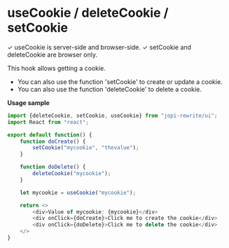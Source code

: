 # useCookie / deleteCookie / setCookie

✓ useCookie is server-side and browser-side.
✓ setCookie and deleteCookie are browser only.

This hook allows getting a cookie.
* You can also use the function 'setCookie' to create or update a cookie.
* You can also use the function 'deleteCookie' to delete a cookie.

**Usage sample**
```typescript jsx
import {deleteCookie, setCookie, useCookie} from "jopi-rewrite/ui";
import React from "react";

export default function() {
    function doCreate() {
        setCookie("mycookie", "thevalue");
    }

    function doDelete() {
        deleteCookie("mycookie");
    }

    let mycookie = useCookie("mycookie");

    return <>
        <div>Value of mycookie: {mycookie}</div>
        <div onClick={doCreate}>Click me to create the cookie</div>
        <div onClick={doDelete}>Click me to delete the cookie</div>
    </>
}
```